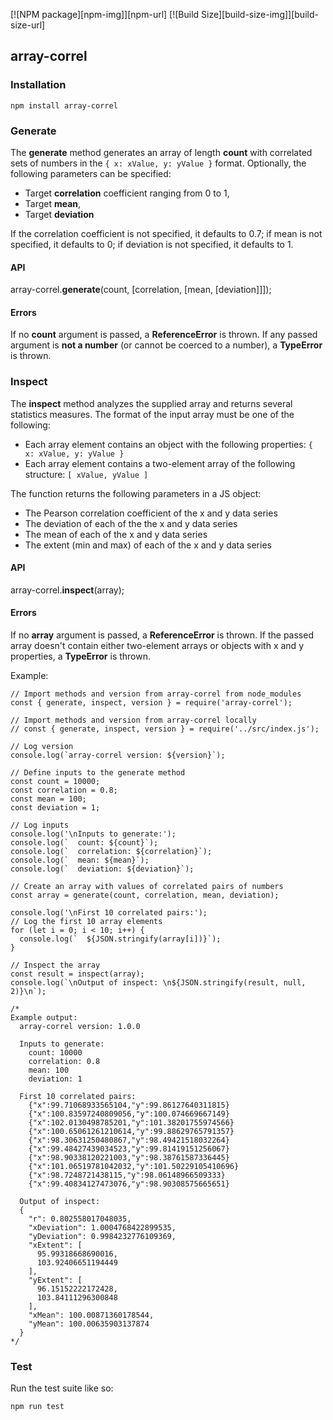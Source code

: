 [![NPM package][npm-img]][npm-url]
[![Build Size][build-size-img]][build-size-url]

## array-correl

### Installation

`npm install array-correl`

### Generate

The **generate** method generates an array of length **count** with correlated sets of numbers in the `{ x: xValue, y: yValue }` format. Optionally, the following parameters can be specified:

- Target **correlation** coefficient ranging from 0 to 1,
- Target **mean**,
- Target **deviation**

If the correlation coefficient is not specified, it defaults to 0.7; if mean is not specified, it defaults to 0; if deviation is not specified, it defaults to 1.

#### API

array-correl.**generate**(count, [correlation, [mean, [deviation]]]);

#### Errors

If no **count** argument is passed, a **ReferenceError** is thrown. If any passed argument is **not a number** (or cannot be coerced to a number), a **TypeError** is thrown.

### Inspect

The **inspect** method analyzes the supplied array and returns several statistics measures. The format of the input array must be one of the following:

- Each array element contains an object with the following properties: `{ x: xValue, y: yValue }`
- Each array element contains a two-element array of the following structure: `[ xValue, yValue ]`

The function returns the following parameters in a JS object:

- The Pearson correlation coefficient of the x and y data series
- The deviation of each of the the x and y data series
- The mean of each of the x and y data series
- The extent (min and max) of each of the x and y data series

#### API

array-correl.**inspect**(array);

#### Errors

If no **array** argument is passed, a **ReferenceError** is thrown. If the passed array doesn't contain either two-element arrays or objects with x and y properties, a **TypeError** is thrown.

Example:
```
// Import methods and version from array-correl from node_modules
const { generate, inspect, version } = require('array-correl');

// Import methods and version from array-correl locally
// const { generate, inspect, version } = require('../src/index.js');

// Log version
console.log(`array-correl version: ${version}`);

// Define inputs to the generate method
const count = 10000;
const correlation = 0.8;
const mean = 100;
const deviation = 1;

// Log inputs
console.log('\nInputs to generate:');
console.log(`  count: ${count}`);
console.log(`  correlation: ${correlation}`);
console.log(`  mean: ${mean}`);
console.log(`  deviation: ${deviation}`);

// Create an array with values of correlated pairs of numbers
const array = generate(count, correlation, mean, deviation);

console.log('\nFirst 10 correlated pairs:');
// Log the first 10 array elements
for (let i = 0; i < 10; i++) {
  console.log(`  ${JSON.stringify(array[i])}`);
}

// Inspect the array
const result = inspect(array);
console.log(`\nOutput of inspect: \n${JSON.stringify(result, null, 2)}\n`);

/*
Example output:
  array-correl version: 1.0.0

  Inputs to generate:
    count: 10000
    correlation: 0.8
    mean: 100
    deviation: 1

  First 10 correlated pairs:
    {"x":99.71068933565104,"y":99.86127640311815}
    {"x":100.83597240809056,"y":100.074669667149}
    {"x":102.0130498785201,"y":101.38201755974566}
    {"x":100.65061261210614,"y":99.88629765791357}
    {"x":98.30631250480867,"y":98.49421518032264}
    {"x":99.48427439034523,"y":99.81419151256067}
    {"x":98.90338120221003,"y":98.38761587336445}
    {"x":101.06519781042032,"y":101.50229105410696}
    {"x":98.7248721438115,"y":98.06148966509333}
    {"x":99.40834127473076,"y":98.90308575665651}

  Output of inspect:
  {
    "r": 0.802558017048035,
    "xDeviation": 1.0004768422899535,
    "yDeviation": 0.9984232776109369,
    "xExtent": [
      95.99318668690016,
      103.92406651194449
    ],
    "yExtent": [
      96.15152222172428,
      103.84111296300848
    ],
    "xMean": 100.00871360178544,
    "yMean": 100.00635903137874
  }
*/
```

### Test

Run the test suite like so:

```
npm run test
```
